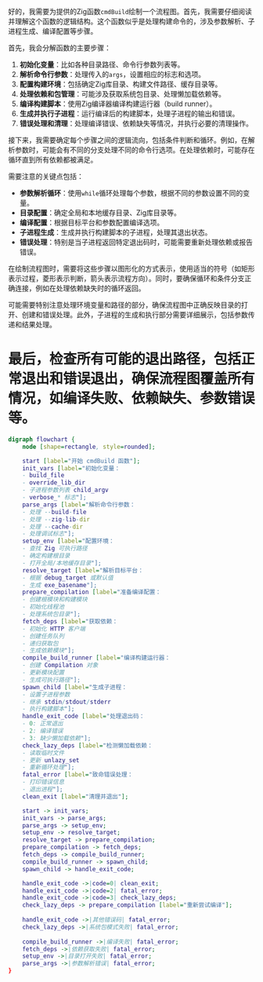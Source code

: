 好的，我需要为提供的Zig函数`cmdBuild`绘制一个流程图。首先，我需要仔细阅读并理解这个函数的逻辑结构。这个函数似乎是处理构建命令的，涉及参数解析、子进程生成、编译配置等步骤。

首先，我会分解函数的主要步骤：

1. **初始化变量**：比如各种目录路径、命令行参数列表等。
2. **解析命令行参数**：处理传入的`args`，设置相应的标志和选项。
3. **配置构建环境**：包括确定Zig库目录、构建文件路径、缓存目录等。
4. **处理依赖和包管理**：可能涉及获取系统包目录、处理懒加载依赖等。
5. **编译构建脚本**：使用Zig编译器编译构建运行器（build runner）。
6. **生成并执行子进程**：运行编译后的构建脚本，处理子进程的输出和错误。
7. **错误处理和清理**：处理编译错误、依赖缺失等情况，并执行必要的清理操作。

接下来，我需要确定每个步骤之间的逻辑流向，包括条件判断和循环。例如，在解析参数时，可能会有不同的分支处理不同的命令行选项。在处理依赖时，可能存在循环直到所有依赖都被满足。

需要注意的关键点包括：
- **参数解析循环**：使用`while`循环处理每个参数，根据不同的参数设置不同的变量。
- **目录配置**：确定全局和本地缓存目录、Zig库目录等。
- **编译配置**：根据目标平台和参数配置编译选项。
- **子进程生成**：生成并执行构建脚本的子进程，处理其退出状态。
- **错误处理**：特别是当子进程返回特定退出码时，可能需要重新处理依赖或报告错误。

在绘制流程图时，需要将这些步骤以图形化的方式表示，使用适当的符号（如矩形表示过程，菱形表示判断，箭头表示流程方向）。同时，要确保循环和条件分支正确连接，例如在处理依赖缺失时的循环返回。

可能需要特别注意处理环境变量和路径的部分，确保流程图中正确反映目录的打开、创建和错误处理。此外，子进程的生成和执行部分需要详细展示，包括参数传递和结果处理。

最后，检查所有可能的退出路径，包括正常退出和错误退出，确保流程图覆盖所有情况，如编译失败、依赖缺失、参数错误等。
================================================
```dot
digraph flowchart {
    node [shape=rectangle, style=rounded];

    start [label="开始 cmdBuild 函数"];
    init_vars [label="初始化变量：
    - build_file
    - override_lib_dir
    - 子进程参数列表 child_argv
    - verbose_* 标志"];
    parse_args [label="解析命令行参数：
    - 处理 --build-file
    - 处理 --zig-lib-dir
    - 处理 --cache-dir
    - 处理调试标志"];
    setup_env [label="配置环境：
    - 查找 Zig 可执行路径
    - 确定构建根目录
    - 打开全局/本地缓存目录"];
    resolve_target [label="解析目标平台：
    - 根据 debug_target 或默认值
    - 生成 exe_basename"];
    prepare_compilation [label="准备编译配置：
    - 创建根模块和构建模块
    - 初始化线程池
    - 处理系统包目录"];
    fetch_deps [label="获取依赖：
    - 初始化 HTTP 客户端
    - 创建任务队列
    - 递归获取包
    - 生成依赖模块"];
    compile_build_runner [label="编译构建运行器：
    - 创建 Compilation 对象
    - 更新模块配置
    - 生成可执行路径"];
    spawn_child [label="生成子进程：
    - 设置子进程参数
    - 继承 stdin/stdout/stderr
    - 执行构建脚本"];
    handle_exit_code [label="处理退出码：
    - 0: 正常退出
    - 2: 编译错误
    - 3: 缺少懒加载依赖"];
    check_lazy_deps [label="检测懒加载依赖：
    - 读取临时文件
    - 更新 unlazy_set
    - 重新循环处理"];
    fatal_error [label="致命错误处理：
    - 打印错误信息
    - 退出进程"];
    clean_exit [label="清理并退出"];

    start -> init_vars;
    init_vars -> parse_args;
    parse_args -> setup_env;
    setup_env -> resolve_target;
    resolve_target -> prepare_compilation;
    prepare_compilation -> fetch_deps;
    fetch_deps -> compile_build_runner;
    compile_build_runner -> spawn_child;
    spawn_child -> handle_exit_code;

    handle_exit_code ->|code=0| clean_exit;
    handle_exit_code ->|code=2| fatal_error;
    handle_exit_code ->|code=3| check_lazy_deps;
    check_lazy_deps -> prepare_compilation [label="重新尝试编译"];
    
    handle_exit_code ->|其他错误码| fatal_error;
    check_lazy_deps ->|系统包模式失败| fatal_error;
    
    compile_build_runner ->|编译失败| fatal_error;
    fetch_deps ->|依赖获取失败| fatal_error;
    setup_env ->|目录打开失败| fatal_error;
    parse_args ->|参数解析错误| fatal_error;
}
```